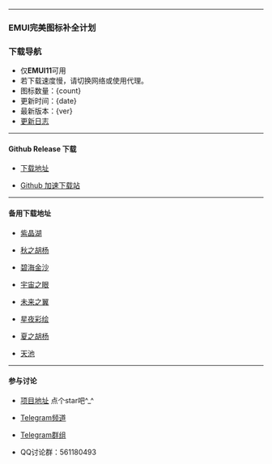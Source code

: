 
---

### EMUI完美图标补全计划

### 下载导航
- 仅**EMUI11**可用
- 若下载速度慢，请切换网络或使用代理。
- 图标数量：{count}
- 更新时间：{date}
- 最新版本：{ver}
- [更新日志](https://github.com/pzcn/emui-icons/commits/main)

---

#### Github Release 下载

- [下载地址](https://github.com/pzcn/emui-icons/releases/latest)

- [Github 加速下载站](https://github.iconsx.tech)

---

#### 备用下载地址

- [紫晶湖](https://emui.iconsx.tech/AmethystLake.html)

- [秋之胡杨](https://emui.iconsx.tech/AutumnPopulus.html)

- [碧海金沙](https://emui.iconsx.tech/GoldenBeach.html)

- [宇宙之眼](https://emui.iconsx.tech/Nebulae.html)

- [未来之翼](https://emui.iconsx.tech/Reconstruction.html)

- [星夜彩绘](https://emui.iconsx.tech/StarrySky.html)

- [夏之胡杨](https://emui.iconsx.tech/SummerPopulus.html)

- [天池](https://emui.iconsx.tech/AmethystLake.html)

---

#### 参与讨论

- [项目地址](https://github.com/pzcn/emui-icons/releases/)  点个star吧^_^ 

- [Telegram频道](https://t.me/miuiicons)

- [Telegram群组](https://t.me/miui_icons_dev)

- QQ讨论群：561180493
